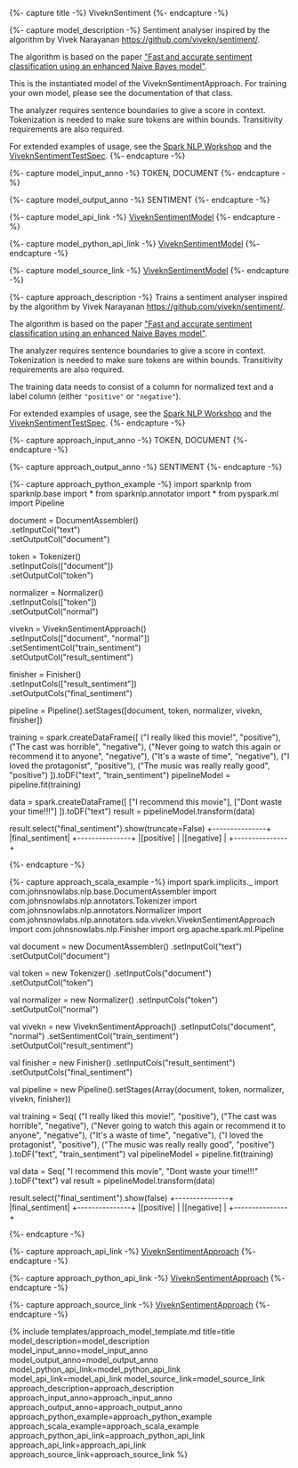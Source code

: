{%- capture title -%}
ViveknSentiment
{%- endcapture -%}

{%- capture model_description -%}
Sentiment analyser inspired by the algorithm by Vivek Narayanan https://github.com/vivekn/sentiment/.

The algorithm is based on the paper
["Fast and accurate sentiment classification using an enhanced Naive Bayes model"](https://arxiv.org/abs/1305.6143).

This is the instantiated model of the ViveknSentimentApproach.
For training your own model, please see the documentation of that class.

The analyzer requires sentence boundaries to give a score in context.
Tokenization is needed to make sure tokens are within bounds. Transitivity requirements are also required.

For extended examples of usage, see the [Spark NLP Workshop](https://github.com/JohnSnowLabs/spark-nlp-workshop/blob/master/jupyter/training/english/vivekn-sentiment/VivekNarayanSentimentApproach.ipynb)
and the [ViveknSentimentTestSpec](https://github.com/JohnSnowLabs/spark-nlp/tree/master/src/test/scala/com/johnsnowlabs/nlp/annotators/sda/vivekn).
{%- endcapture -%}

{%- capture model_input_anno -%}
TOKEN, DOCUMENT
{%- endcapture -%}

{%- capture model_output_anno -%}
SENTIMENT
{%- endcapture -%}

{%- capture model_api_link -%}
[ViveknSentimentModel](https://nlp.johnsnowlabs.com/api/com/johnsnowlabs/nlp/annotators/sda/vivekn/ViveknSentimentModel)
{%- endcapture -%}

{%- capture model_python_api_link -%}
[ViveknSentimentModel](https://nlp.johnsnowlabs.com/api/python/reference/autosummary/sparknlp.annotator.ViveknSentimentModel.html)
{%- endcapture -%}

{%- capture model_source_link -%}
[ViveknSentimentModel](https://github.com/JohnSnowLabs/spark-nlp/tree/master/src/main/scala/com/johnsnowlabs/nlp/annotators/sda/vivekn/ViveknSentimentModel.scala)
{%- endcapture -%}

{%- capture approach_description -%}
Trains a sentiment analyser inspired by the algorithm by Vivek Narayanan https://github.com/vivekn/sentiment/.

The algorithm is based on the paper
["Fast and accurate sentiment classification using an enhanced Naive Bayes model"](https://arxiv.org/abs/1305.6143).

The analyzer requires sentence boundaries to give a score in context.
Tokenization is needed to make sure tokens are within bounds. Transitivity requirements are also required.

The training data needs to consist of a column for normalized text and a label column (either `"positive"` or `"negative"`).

For extended examples of usage, see the [Spark NLP Workshop](https://github.com/JohnSnowLabs/spark-nlp-workshop/blob/master/jupyter/training/english/vivekn-sentiment/VivekNarayanSentimentApproach.ipynb)
and the [ViveknSentimentTestSpec](https://github.com/JohnSnowLabs/spark-nlp/tree/master/src/test/scala/com/johnsnowlabs/nlp/annotators/sda/vivekn).
{%- endcapture -%}

{%- capture approach_input_anno -%}
TOKEN, DOCUMENT
{%- endcapture -%}

{%- capture approach_output_anno -%}
SENTIMENT
{%- endcapture -%}

{%- capture approach_python_example -%}
import sparknlp
from sparknlp.base import *
from sparknlp.annotator import *
from pyspark.ml import Pipeline

document = DocumentAssembler() \
    .setInputCol("text") \
    .setOutputCol("document")

token = Tokenizer() \
    .setInputCols(["document"]) \
    .setOutputCol("token")

normalizer = Normalizer() \
    .setInputCols(["token"]) \
    .setOutputCol("normal")

vivekn = ViveknSentimentApproach() \
    .setInputCols(["document", "normal"]) \
    .setSentimentCol("train_sentiment") \
    .setOutputCol("result_sentiment")

finisher = Finisher() \
    .setInputCols(["result_sentiment"]) \
    .setOutputCols("final_sentiment")

pipeline = Pipeline().setStages([document, token, normalizer, vivekn, finisher])

training = spark.createDataFrame([
    ("I really liked this movie!", "positive"),
    ("The cast was horrible", "negative"),
    ("Never going to watch this again or recommend it to anyone", "negative"),
    ("It's a waste of time", "negative"),
    ("I loved the protagonist", "positive"),
    ("The music was really really good", "positive")
]).toDF("text", "train_sentiment")
pipelineModel = pipeline.fit(training)

data = spark.createDataFrame([
    ["I recommend this movie"],
    ["Dont waste your time!!!"]
]).toDF("text")
result = pipelineModel.transform(data)

result.select("final_sentiment").show(truncate=False)
+---------------+
|final_sentiment|
+---------------+
|[positive]     |
|[negative]     |
+---------------+

{%- endcapture -%}

{%- capture approach_scala_example -%}
import spark.implicits._
import com.johnsnowlabs.nlp.base.DocumentAssembler
import com.johnsnowlabs.nlp.annotators.Tokenizer
import com.johnsnowlabs.nlp.annotators.Normalizer
import com.johnsnowlabs.nlp.annotators.sda.vivekn.ViveknSentimentApproach
import com.johnsnowlabs.nlp.Finisher
import org.apache.spark.ml.Pipeline

val document = new DocumentAssembler()
  .setInputCol("text")
  .setOutputCol("document")

val token = new Tokenizer()
  .setInputCols("document")
  .setOutputCol("token")

val normalizer = new Normalizer()
  .setInputCols("token")
  .setOutputCol("normal")

val vivekn = new ViveknSentimentApproach()
  .setInputCols("document", "normal")
  .setSentimentCol("train_sentiment")
  .setOutputCol("result_sentiment")

val finisher = new Finisher()
  .setInputCols("result_sentiment")
  .setOutputCols("final_sentiment")

val pipeline = new Pipeline().setStages(Array(document, token, normalizer, vivekn, finisher))

val training = Seq(
  ("I really liked this movie!", "positive"),
  ("The cast was horrible", "negative"),
  ("Never going to watch this again or recommend it to anyone", "negative"),
  ("It's a waste of time", "negative"),
  ("I loved the protagonist", "positive"),
  ("The music was really really good", "positive")
).toDF("text", "train_sentiment")
val pipelineModel = pipeline.fit(training)

val data = Seq(
  "I recommend this movie",
  "Dont waste your time!!!"
).toDF("text")
val result = pipelineModel.transform(data)

result.select("final_sentiment").show(false)
+---------------+
|final_sentiment|
+---------------+
|[positive]     |
|[negative]     |
+---------------+

{%- endcapture -%}

{%- capture approach_api_link -%}
[ViveknSentimentApproach](https://nlp.johnsnowlabs.com/api/com/johnsnowlabs/nlp/annotators/sda/vivekn/ViveknSentimentApproach)
{%- endcapture -%}

{%- capture approach_python_api_link -%}
[ViveknSentimentApproach](https://nlp.johnsnowlabs.com/api/python/reference/autosummary/sparknlp.annotator.ViveknSentimentApproach.html)
{%- endcapture -%}

{%- capture approach_source_link -%}
[ViveknSentimentApproach](https://github.com/JohnSnowLabs/spark-nlp/tree/master/src/main/scala/com/johnsnowlabs/nlp/annotators/sda/vivekn/ViveknSentimentApproach.scala)
{%- endcapture -%}


{% include templates/approach_model_template.md
title=title
model_description=model_description
model_input_anno=model_input_anno
model_output_anno=model_output_anno
model_python_api_link=model_python_api_link
model_api_link=model_api_link
model_source_link=model_source_link
approach_description=approach_description
approach_input_anno=approach_input_anno
approach_output_anno=approach_output_anno
approach_python_example=approach_python_example
approach_scala_example=approach_scala_example
approach_python_api_link=approach_python_api_link
approach_api_link=approach_api_link
approach_source_link=approach_source_link
%}
